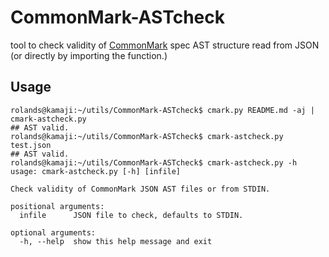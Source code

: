 CommonMark-ASTcheck
===================

tool to check validity of [CommonMark](http://commonmark.org) spec AST structure read from JSON (or directly by importing the function.)

Usage
-----

    rolands@kamaji:~/utils/CommonMark-ASTcheck$ cmark.py README.md -aj | cmark-astcheck.py
    ## AST valid.
    rolands@kamaji:~/utils/CommonMark-ASTcheck$ cmark-astcheck.py test.json
    ## AST valid.
    rolands@kamaji:~/utils/CommonMark-ASTcheck$ cmark-astcheck.py -h
    usage: cmark-astcheck.py [-h] [infile]

	Check validity of CommonMark JSON AST files or from STDIN.

	positional arguments:
	  infile      JSON file to check, defaults to STDIN.

	optional arguments:
	  -h, --help  show this help message and exit